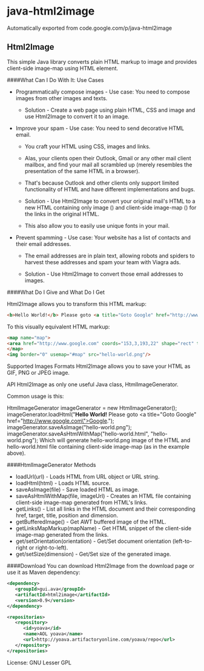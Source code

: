 # java-html2image
Automatically exported from code.google.com/p/java-html2image

## Html2Image

This simple Java library converts plain HTML markup to image and provides client-side image-map using HTML <map> element.

####What Can I Do With It: Use Cases

* Programmatically compose images - Use case: You need to compose images from other images and texts.

   - Solution - Create a web page using plain HTML, CSS and image and use Html2Image to convert it to an image.

* Improve your spam - Use case: You need to send decorative HTML email.

   - You craft your HTML using CSS, images and links.

   - Alas, your clients open their Outlook, Gmail or any other mail client mailbox, and find your mail all scrambled up (merely resembles the presentation of the same HTML in a browser).

   - That's because Outlook and other clients only support limited functionality of HTML and have different implementations and bugs.

   - Solution - Use Html2Image to convert your original mail's HTML to a new HTML containing only image (<img/>) and client-side image-map (<map/>) for the links in the original HTML.

   - This also allow you to easily use unique fonts in your mail.

* Prevent spamming - Use case: Your website has a list of contacts and their email addresses.

   - The email addresses are in plain text, allowing robots and spiders to harvest these addresses and spam your team with Viagra ads.

   - Solution - Use Html2Image to convert those email addresses to images.

####What Do I Give and What Do I Get

Html2Image allows you to transform this HTML markup:

```html
<b>Hello World!</b> Please goto <a title="Goto Google" href="http://www.google.com">Google</a>.
```
To this visually equivalent HTML markup:

```html
<map name="map">
<area href="http://www.google.com" coords="153,3,193,22" shape="rect" title="Goto Google">
</map>
<img border="0" usemap="#map" src="hello-world.png"/>
```

Supported Images Formats
Html2Image allows you to save your HTML as GIF, PNG or JPEG image.

API
Html2Image as only one useful Java class, HtmlImageGenerator.

Common usage is this:

HtmlImageGenerator imageGenerator = new HtmlImageGenerator();
imageGenerator.loadHtml("<b>Hello World!</b> Please goto <a title=\"Goto Google\" href=\"http://www.google.com\">Google</a>.");
imageGenerator.saveAsImage("hello-world.png");
imageGenerator.saveAsHtmlWithMap("hello-world.html", "hello-world.png");
Which will generate hello-world.png image of the HTML and hello-world.html file containing client-side image-map <map> (as in the example above).

####HtmlImageGenerator Methods

* loadUrl(url) - Loads HTML from URL object or URL string.
* loadHtml(html) - Loads HTML source.
* saveAsImage(file) - Save loaded HTML as image.
* saveAsHtmlWithMap(file, imageUrl) - Creates an HTML file containing client-side image-map <map> generated from HTML's links.
* getLinks() - List all links in the HTML document and their corresponding href, target, title, position and dimension.
* getBufferedImage() - Get AWT buffered image of the HTML.
* getLinksMapMarkup(mapName) - Get HTML snippet of the client-side image-map <map> generated from the links.
* get/setOrientation(orientation) - Get/Set document orientation (left-to-right or right-to-left).
* get/setSize(dimension) - Get/Set size of the generated image.

####Download
You can download Html2Image from the download page or use it as Maven dependency:

```xml
<dependency>
   <groupId>gui.ava</groupId>
   <artifactId>html2image</artifactId>
   <version>0.9</version>
</dependency>

<repositories>
   <repository>
      <id>yoava</id>
      <name>AOL yoava</name>
      <url>http://yoava.artifactoryonline.com/yoava/repo</url>
   </repository>
</repositories>
```

License: GNU Lesser GPL

